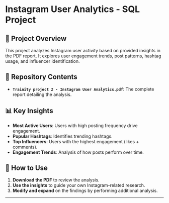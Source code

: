 # Instagram User Analytics - SQL Project

## 📌 Project Overview
This project analyzes Instagram user activity based on provided insights in the PDF report. It explores user engagement trends, post patterns, hashtag usage, and influencer identification.

## 📂 Repository Contents
- **`Trainity project 2 - Instagram User Analytics.pdf`**: The complete report detailing the analysis.

## 📊 Key Insights
- **Most Active Users**: Users with high posting frequency drive engagement.
- **Popular Hashtags**: Identifies trending hashtags.
- **Top Influencers**: Users with the highest engagement (likes + comments).
- **Engagement Trends**: Analysis of how posts perform over time.

## 🚀 How to Use
1. **Download the PDF** to review the analysis.
2. **Use the insights** to guide your own Instagram-related research.
3. **Modify and expand** on the findings by performing additional analysis.


---
